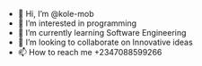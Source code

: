 - 👋 Hi, I’m @kole-mob
- 👀 I’m interested in programming 
- 🌱 I’m currently learning Software Engineering
- 💞️ I’m looking to collaborate on Innovative ideas
- 📫 How to reach me +2347088599266

<!---
kole-mob/kole-mob is a ✨ special ✨ repository because its `README.md` (this file) appears on your GitHub profile.
You can click the Preview link to take a look at your changes.
--->
